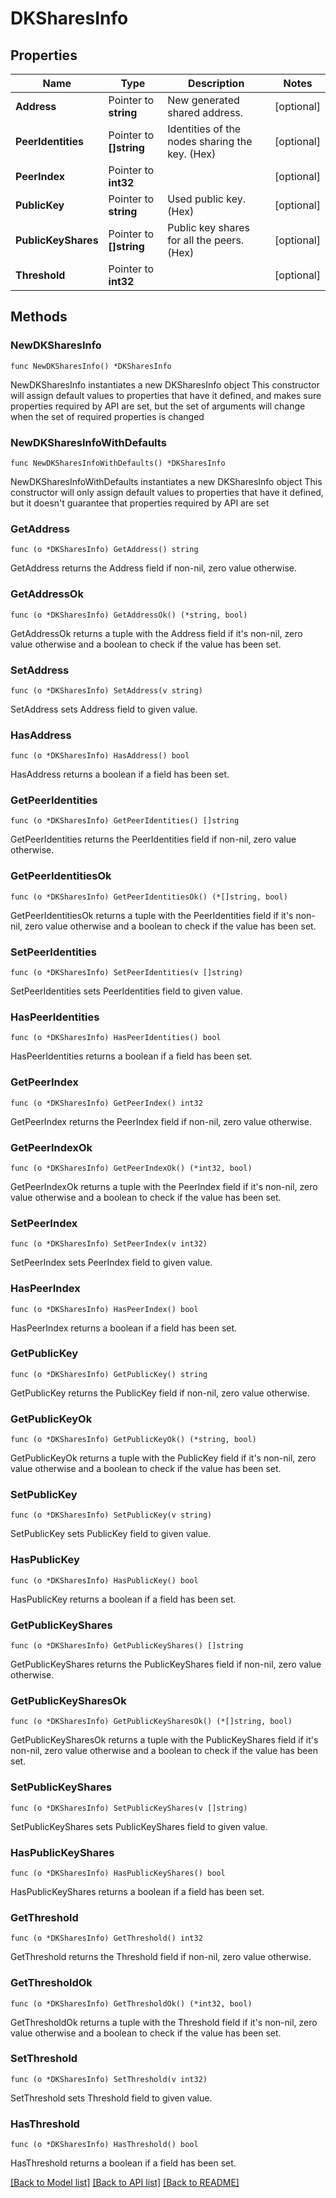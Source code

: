 # DKSharesInfo

## Properties

Name | Type | Description | Notes
------------ | ------------- | ------------- | -------------
**Address** | Pointer to **string** | New generated shared address. | [optional] 
**PeerIdentities** | Pointer to **[]string** | Identities of the nodes sharing the key. (Hex) | [optional] 
**PeerIndex** | Pointer to **int32** |  | [optional] 
**PublicKey** | Pointer to **string** | Used public key. (Hex) | [optional] 
**PublicKeyShares** | Pointer to **[]string** | Public key shares for all the peers. (Hex) | [optional] 
**Threshold** | Pointer to **int32** |  | [optional] 

## Methods

### NewDKSharesInfo

`func NewDKSharesInfo() *DKSharesInfo`

NewDKSharesInfo instantiates a new DKSharesInfo object
This constructor will assign default values to properties that have it defined,
and makes sure properties required by API are set, but the set of arguments
will change when the set of required properties is changed

### NewDKSharesInfoWithDefaults

`func NewDKSharesInfoWithDefaults() *DKSharesInfo`

NewDKSharesInfoWithDefaults instantiates a new DKSharesInfo object
This constructor will only assign default values to properties that have it defined,
but it doesn't guarantee that properties required by API are set

### GetAddress

`func (o *DKSharesInfo) GetAddress() string`

GetAddress returns the Address field if non-nil, zero value otherwise.

### GetAddressOk

`func (o *DKSharesInfo) GetAddressOk() (*string, bool)`

GetAddressOk returns a tuple with the Address field if it's non-nil, zero value otherwise
and a boolean to check if the value has been set.

### SetAddress

`func (o *DKSharesInfo) SetAddress(v string)`

SetAddress sets Address field to given value.

### HasAddress

`func (o *DKSharesInfo) HasAddress() bool`

HasAddress returns a boolean if a field has been set.

### GetPeerIdentities

`func (o *DKSharesInfo) GetPeerIdentities() []string`

GetPeerIdentities returns the PeerIdentities field if non-nil, zero value otherwise.

### GetPeerIdentitiesOk

`func (o *DKSharesInfo) GetPeerIdentitiesOk() (*[]string, bool)`

GetPeerIdentitiesOk returns a tuple with the PeerIdentities field if it's non-nil, zero value otherwise
and a boolean to check if the value has been set.

### SetPeerIdentities

`func (o *DKSharesInfo) SetPeerIdentities(v []string)`

SetPeerIdentities sets PeerIdentities field to given value.

### HasPeerIdentities

`func (o *DKSharesInfo) HasPeerIdentities() bool`

HasPeerIdentities returns a boolean if a field has been set.

### GetPeerIndex

`func (o *DKSharesInfo) GetPeerIndex() int32`

GetPeerIndex returns the PeerIndex field if non-nil, zero value otherwise.

### GetPeerIndexOk

`func (o *DKSharesInfo) GetPeerIndexOk() (*int32, bool)`

GetPeerIndexOk returns a tuple with the PeerIndex field if it's non-nil, zero value otherwise
and a boolean to check if the value has been set.

### SetPeerIndex

`func (o *DKSharesInfo) SetPeerIndex(v int32)`

SetPeerIndex sets PeerIndex field to given value.

### HasPeerIndex

`func (o *DKSharesInfo) HasPeerIndex() bool`

HasPeerIndex returns a boolean if a field has been set.

### GetPublicKey

`func (o *DKSharesInfo) GetPublicKey() string`

GetPublicKey returns the PublicKey field if non-nil, zero value otherwise.

### GetPublicKeyOk

`func (o *DKSharesInfo) GetPublicKeyOk() (*string, bool)`

GetPublicKeyOk returns a tuple with the PublicKey field if it's non-nil, zero value otherwise
and a boolean to check if the value has been set.

### SetPublicKey

`func (o *DKSharesInfo) SetPublicKey(v string)`

SetPublicKey sets PublicKey field to given value.

### HasPublicKey

`func (o *DKSharesInfo) HasPublicKey() bool`

HasPublicKey returns a boolean if a field has been set.

### GetPublicKeyShares

`func (o *DKSharesInfo) GetPublicKeyShares() []string`

GetPublicKeyShares returns the PublicKeyShares field if non-nil, zero value otherwise.

### GetPublicKeySharesOk

`func (o *DKSharesInfo) GetPublicKeySharesOk() (*[]string, bool)`

GetPublicKeySharesOk returns a tuple with the PublicKeyShares field if it's non-nil, zero value otherwise
and a boolean to check if the value has been set.

### SetPublicKeyShares

`func (o *DKSharesInfo) SetPublicKeyShares(v []string)`

SetPublicKeyShares sets PublicKeyShares field to given value.

### HasPublicKeyShares

`func (o *DKSharesInfo) HasPublicKeyShares() bool`

HasPublicKeyShares returns a boolean if a field has been set.

### GetThreshold

`func (o *DKSharesInfo) GetThreshold() int32`

GetThreshold returns the Threshold field if non-nil, zero value otherwise.

### GetThresholdOk

`func (o *DKSharesInfo) GetThresholdOk() (*int32, bool)`

GetThresholdOk returns a tuple with the Threshold field if it's non-nil, zero value otherwise
and a boolean to check if the value has been set.

### SetThreshold

`func (o *DKSharesInfo) SetThreshold(v int32)`

SetThreshold sets Threshold field to given value.

### HasThreshold

`func (o *DKSharesInfo) HasThreshold() bool`

HasThreshold returns a boolean if a field has been set.


[[Back to Model list]](../README.md#documentation-for-models) [[Back to API list]](../README.md#documentation-for-api-endpoints) [[Back to README]](../README.md)


